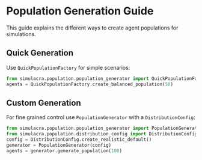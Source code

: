 # Population Generation Guide

This guide explains the different ways to create agent populations for simulations.

## Quick Generation
Use `QuickPopulationFactory` for simple scenarios:
```python
from simulacra.population.population_generator import QuickPopulationFactory
agents = QuickPopulationFactory.create_balanced_population(50)
```

## Custom Generation
For fine grained control use `PopulationGenerator` with a `DistributionConfig`:
```python
from simulacra.population.population_generator import PopulationGenerator
from simulacra.population.distribution_config import DistributionConfig
config = DistributionConfig.create_realistic_default()
generator = PopulationGenerator(config)
agents = generator.generate_population(100)
```


